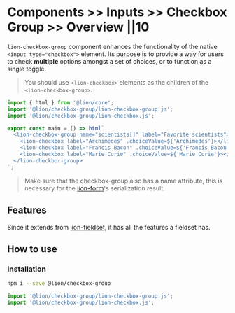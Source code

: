 # Components >> Inputs >> Checkbox Group >> Overview ||10

`lion-checkbox-group` component enhances the functionality of the native `<input type="checkbox">` element.
Its purpose is to provide a way for users to check **multiple** options amongst a set of choices, or to function as a single toggle.

> You should use `<lion-checkbox>` elements as the children of the `<lion-checkbox-group>`.

```js script
import { html } from '@lion/core';
import '@lion/checkbox-group/lion-checkbox-group.js';
import '@lion/checkbox-group/lion-checkbox.js';
```

```js story
export const main = () => html`
  <lion-checkbox-group name="scientists[]" label="Favorite scientists">
    <lion-checkbox label="Archimedes" .choiceValue=${'Archimedes'}></lion-checkbox>
    <lion-checkbox label="Francis Bacon" .choiceValue=${'Francis Bacon'}></lion-checkbox>
    <lion-checkbox label="Marie Curie" .choiceValue=${'Marie Curie'}></lion-checkbox>
  </lion-checkbox-group>
`;
```

> Make sure that the checkbox-group also has a name attribute, this is necessary for the [lion-form](?path=/docs/forms-form-overview--main)'s serialization result.

## Features

Since it extends from [lion-fieldset](?path=/docs/forms-fieldset-overview--main),
it has all the features a fieldset has.

## How to use

### Installation

```bash
npm i --save @lion/checkbox-group
```

```js
import '@lion/checkbox-group/lion-checkbox-group.js';
import '@lion/checkbox-group/lion-checkbox.js';
```
